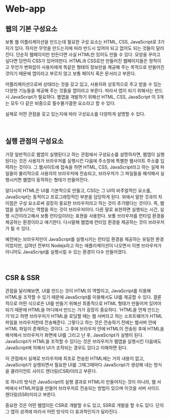 # Web-app

## 웹의 기본 구성요소

보통 웹 어플리케이션을 만드는데 필요한 구성 요소는 HTML, CSS, JavaScript로 3가지가 있다. 하지만 무엇을 만드는지에 따라 반드시 있어야 되고 없어도 되는 것들이 달라진다. 단순히 웹페이지만 만든다면 사실 HTML만 있어도 만들 수 있다. 모양을 꾸미고 싶다면 당연히 CSS가 있어야한다. HTML과 CSS로만 만들어진 웹페이지들은 정적이고 무언가 변화없이 사용자에게 똑같은 형태의 정보만을 제공해 주는 목적으로 만들어진 것이기 때문에 앱이라고 부르지 않고 보통 페이지 혹은 문서라고 부른다.

어플리케이션으로써 상태라는 것을 갖고 있고, 사용자와 상호적으로 주고 받을 수 있는 다양한 기능들을 제공해 주는 것들을 앱이라고 부른다. 따라서 앱이 되기 위해서는 반드시 JavaScript가 필요하다. 웹앱을 개발하기 위해선 HTML, CSS, JavaScript 이 3개는 모두 다 같은 비중으로 필수불가결한 요소라고 할 수 있다.

실제로 어떤 관점을 갖고 있는지에 따라 구성요소를 다양하게 설명할 수 있다.

<br />

## 실행 관점의 구성요소

가장 일반적으로 웹앱이 실행된다고 하는 관점에서 구성요소를 설명하자면, 웹앱이 실행된다는 것은 사용자가 브라우저를 실행시킨 다음에 주소창에 특별한 웹사이트 주소를 입력하는 것이다. 그 웹사이트에 접속을 하면 HTML, CSS, JavaScript라고 하는 실제 파일들이 물리적으로 사용자의 브라우저에 전송되고, 브라우저가 그 파일들을 해석해서 실행시키면 웹앱이 동작하는 형태가 만들어진다.

알다시피 HTML은 UI를 기본적으로 만들고, CSS는 그 UI의 비주얼적인 요소를, JavaScript는 동적이고 프로그래밍적인 부분을 담당하게 된다. 위에서 말한 것과의 차이점은 구성 요소로써 굉장히 중요한 브라우저라고 하는 것이 추가됐다는 것이다. 즉, 웹앱을 실행시키는 역할을 하는 것이 브라우저이다. 다른 말로 표현하면 실행되는 시간, 실행 시간이라고해서 보통 런타임이라는 표현을 사용한다. 보통 브라우저를 런타임 환경을 제공하는 환경이라고 얘기한다. 다시말해 웹앱에 런타임 환경을 제공하는 것이 브라우저가 될 수 있다.

예전에는 브라우저만이 JavaScript를 실행시키는 런타임 환경을 제공하는 유일한 환경이었지만, 십여년 전부터 Nodejs라고 하는 애플리케이션이 나오면서 이젠 브라우저가 아니어도 JavaScript를 실행시킬 수 있는 환경이 다수 만들어졌다.

<br />

## CSR & SSR

관점을 달리해보면, UI를 만드는 것이 HTML의 역할이고, JavaScript를 이용해 HTML을 조작할 수 있기 때문에 JavaScript를 이용해서도 UI를 제공할 수 있다. 결론적으로 어떤 식으로든 UI를 만들기 위해선 최종적으로 HTML 형태가 만들어져 있어야 되기 때문에 HTML을 어디에서 만드는 가가 굉장히 중요하다. 'HTML을 언제 만드는가'라고 하면 브라우저가 HTML을 로딩할 때는 웹 서버라고 하는 소프트웨어가 HTML 파일을 브라우저한테 전송해준다. 그렇다고 하는 것은 전송하기 전에는 웹서버 안에 HTML 파일이 존재하는 것이다. 그 후에 브라우저 안에 HTML이 전송된 후에 HTML을 해석해서 브라우저가 화면에 UI를 그리고 난 후, JavaScript가 실행이 된다. JavaScript가 HTML을 조작할 수 있다는 것은 브라우저가 웹앱을 실행시킨 다음에도 JavaScript에 의해서 UI가 조작되는 경우도 있다고 이해하면 된다.

이 관점에서 실제로 브라우저에 최초로 전송된 HTML에는 거의 내용이 없고, JavaScript가 실행되면서 필요한 UI를 그때그때마다 JavaScript가 생성해 내는 방식을 클라이언트 사이드 렌더링(CSR)이라고 부른다.

또 하나의 방식은 JavaScript의 실행 결과로 HTML이 만들어지는 것이 아니라, 웹 서버에서 HTML파일을 만들어 브라우저로 전송되는 방법이 있으며 이것을 서버 사이드 렌더링(SSR)이라고 부른다.

중요한 것은 어떤 웹앱이든 CSR로 개발할 수도 있고, SSR로 개발을 할 수도 있다. 단지 그 앱의 성격에 따라서 어떤 방식이 더 효과적인지가 달라진다.
